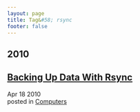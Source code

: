 ```yaml
---
layout: page
title: Tag&#58; rsync
footer: false
---
```


<div id="blog-archives" class="category">
<h2>2010</h2>

<article>
<h1><a href="/2010/04/18/backing-up-data-with-rsync/index.html">Backing Up Data With Rsync</a></h1>
<time datetime="2010-04-18T00:00:00-06:00" pubdate><span class='month'>Apr</span> <span class='day'>18</span> <span class='year'>2010</span></time>
<footer>
<span class="categories">posted in 
<a href='/categories/computers/'>Computers</a></span>
</footer>
</article>
</div>
